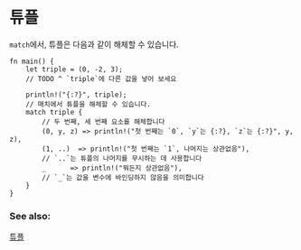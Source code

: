 # 튜플

`match`에서, 튜플은 다음과 같이 해체할 수 있습니다.

```rust,editable
fn main() {
    let triple = (0, -2, 3);
    // TODO ^ `triple`에 다른 값을 넣어 보세요

    println!("{:?}", triple);
    // 매치에서 튜플을 해체할 수 있습니다.
    match triple {
        // 두 번째, 세 번째 요소를 해체합니다
        (0, y, z) => println!("첫 번째는 `0`, `y`는 {:?}, `z`는 {:?}", y, z),
        (1, ..)  => println!("첫 번째는 `1`, 나머지는 상관없음"),
        // `..`는 튜플의 나머지를 무시하는 데 사용합니다
        _      => println!("뭐든지 상관없음"),
        // `_`는 값을 변수에 바인딩하지 않음을 의미합니다
    }
}
```

### See also:

[튜플](../../../primitives/tuples.md)
